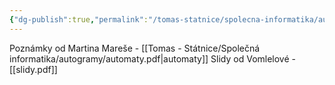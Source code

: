 ```yaml
---
{"dg-publish":true,"permalink":"/tomas-statnice/spolecna-informatika/autogramy/autogramy-materialy/","tags":["tomas","spolecna_informatika","autogramy"],"noteIcon":""}
---
```


Poznámky od Martina Mareše - [[Tomas - Státnice/Společná informatika/autogramy/automaty.pdf|automaty]]
Slidy od Vomlelové - [[slidy.pdf]]
